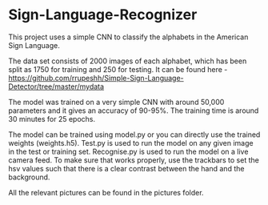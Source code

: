 # Sign-Language-Recognizer

This project uses a simple CNN to classify the alphabets in the American Sign Language.

The data set consists of 2000 images of each alphabet, which has been split as 1750 for training and 250 for testing.
It can be found here -  https://github.com/rrupeshh/Simple-Sign-Language-Detector/tree/master/mydata

The model was trained on a very simple CNN with around 50,000 parameters and it gives an accuracy of 90-95%.
The training time is around 30 minutes for 25 epochs.

The model can be trained using model.py or you can directly use the trained weights (weights.h5).
Test.py is used to run the model on any given image in the test or training set.
Recognise.py is used to run the model on a live camera feed. To make sure that works properly, use the trackbars to set the hsv values
such that there is a clear contrast between the hand and the background.

All the relevant pictures can be found in the pictures folder.
